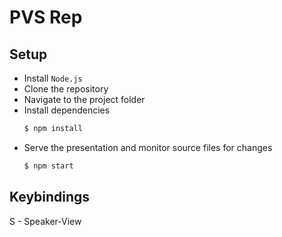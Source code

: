 # PVS Rep

## Setup

- Install `Node.js`
- Clone the repository
- Navigate to the project folder 
- Install dependencies
    ```bash
    $ npm install
    ```
- Serve the presentation and monitor source files for changes
    ```bash
    $ npm start
    ```

## Keybindings

S - Speaker-View
